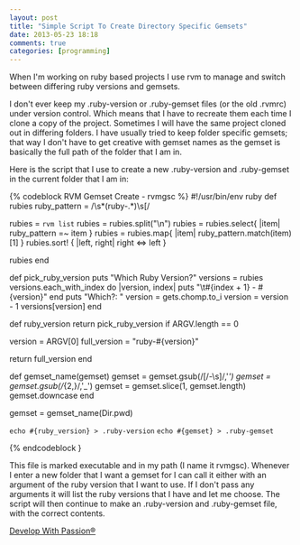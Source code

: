 ```yaml
---
layout: post
title: "Simple Script To Create Directory Specific Gemsets"
date: 2013-05-23 18:18
comments: true
categories: [programming]
---
```

When I'm working on ruby based projects I use rvm to manage and switch between differing ruby versions and gemsets.

I don't ever keep my .ruby-version or .ruby-gemset files (or the old .rvmrc) under version control. Which means that I have to recreate them each time I clone a copy of the project. Sometimes I will have the same project cloned out in differing folders. I have usually tried to keep folder specific gemsets; that way I don't have to get creative with gemset names as the gemset is basically the full path of the folder that I am in.

Here is the script that I use to create a new .ruby-version and .ruby-gemset in the current folder that I am in:

{% codeblock RVM Gemset Create - rvmgsc %}
#!/usr/bin/env ruby
def rubies
  ruby_pattern = /\s*(ruby-.*)\s\[/

  rubies = `rvm list`
  rubies = rubies.split("\n")
  rubies = rubies.select{ |item| ruby_pattern =~ item }
  rubies = rubies.map{ |item| ruby_pattern.match(item)[1] }
  rubies.sort! { |left, right| right <=> left }

  rubies
end

def pick_ruby_version
  puts "Which Ruby Version?"
  versions = rubies
  versions.each_with_index do |version, index|
    puts "\t#{index + 1} - #{version}"
  end
  puts "Which?: "
  version = gets.chomp.to_i
  version = version - 1
  versions[version]
end

def ruby_version
  return pick_ruby_version if ARGV.length == 0

  version = ARGV[0]
  full_version = "ruby-#{version}"

  return full_version
end

def gemset_name(gemset)
  gemset = gemset.gsub(/[\/\-\s]/,'_')
  gemset = gemset.gsub(/_{2,}/,'_')
  gemset = gemset.slice(1, gemset.length)
  gemset.downcase
end

gemset = gemset_name(Dir.pwd)

`echo #{ruby_version} > .ruby-version`
`echo #{gemset} > .ruby-gemset`

{% endcodeblock }

This file is marked executable and in my path (I name it rvmgsc). Whenever I enter a new folder that I want a gemset for I can call it either with an argument of the ruby version that I want to use. If I don't pass any arguments it will list the ruby versions that I have and let me choose. The script will then continue to make an .ruby-version and .ruby-gemset file, with the correct contents.

[Develop With Passion®](http://www.developwithpassion.com)
